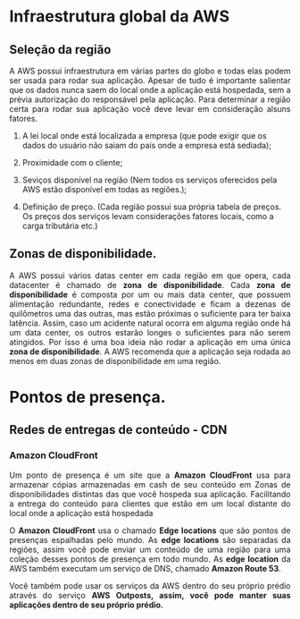 # Infraestrutura global da AWS

## Seleção da região

<p align=justify>A AWS possui infraestrutura em várias partes do globo e todas elas podem ser usada para rodar sua aplicação. Apesar de tudo é importante salientar que os dados nunca saem do local onde a aplicação está hospedada, sem a prévia autorização do responsável pela aplicação. Para determinar a região certa para rodar sua aplicação você deve levar em consideração alsuns fatores. </p>

1. A lei local onde está localizada a empresa (que pode exigir que os dados do usuário não saiam do país onde a empresa está sediada);

2. Proximidade com o cliente;

3. Seviços disponível na região (Nem todos os serviços oferecidos pela AWS estão disponível em todas as regiões.);

4. Definição de preço. (Cada região possui sua própria tabela de preços. Os preços dos serviços levam considerações fatores locais, como a carga tributária etc.)

## Zonas de disponibilidade.

<p align=justify>A AWS possui vários datas center em cada região em que opera, cada datacenter é chamado de <b>zona de disponibilidade</b>. Cada <b>zona de disponibilidade</b> é composta por um ou mais data center, que possuem alimentação redundante, redes e conectividade e ficam a dezenas de quilômetros uma das outras, mas estão próximas o suficiente para ter baixa latência. Assim, caso um acidente natural ocorra em alguma região onde há um data center, os outros estarão longes o suficientes para não serem atingidos. Por isso é uma boa ideia não rodar a aplicação em uma única <b>zona de disponibilidade</b>. A AWS recomenda que a aplicação seja rodada ao menos em duas zonas de disponibilidade em uma região.</p>

# Pontos de presença.

## Redes de entregas de conteúdo - CDN

### Amazon CloudFront

<p align=justify id= "cloudFront">Um ponto de presença é um site que a <b>Amazon CloudFront</b> usa para armazenar cópias armazenadas em cash de seu conteúdo em Zonas de disponibilidades distintas das que você hospeda sua aplicação. Facilitando a entrega do conteúdo para clientes que estão em um local distante do local onde a aplicação está hospedada</p>

<p align=justify>O <b>Amazon CloudFront</b> usa o chamado <b>Edge locations</b> que são pontos de presenças espalhadas pelo mundo. As <b>edge locations</b> são separadas da regiões, assim você pode enviar um conteúdo de uma região para uma coleção desses pontos de presença em todo mundo. As <b>edge location</b> da AWS também executam um serviço de DNS, chamado <b>Amazon Route 53</b>. </p>

<p align=justify>Você também pode usar os serviços da AWS dentro do seu próprio prédio através do serviço <b>AWS Outposts, assim, você pode manter suas aplicações dentro de seu próprio prédio.</b></p>


